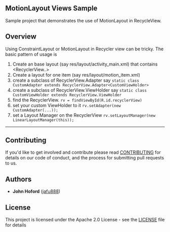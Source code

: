 ## MotionLayout Views Sample
Sample project that demonstrates the use of MotionLayout in RecycleView.

## Overview

Using ConstraintLayout or MotionLayout in Recycler view can be tricky. 
The basic pattern of usage is 
1. Create an base layout (say res/layout/activity_main.xml) that contains <RecyclerView..>
2. Create a layout for one item (say res/layout/motion_item.xml)
1. create a subclass of RecyclerView.Adapter say ```static class CustomAdapter extends RecyclerView.Adapter<CustomViewHolder>```
1. create a subclass of RecyclerView.ViewHolder say ```static class CustomViewHolder extends RecyclerView.ViewHolder```
1. find the RecyclerView. ```rv = findViewById(R.id.recyclerView)```
1. set your custom ViewHolder to it ```rv.setAdapter(new CustomAdapter(...));```
1. set a Layout Manager on the RecyclerView ```rv.setLayoutManager(new LinearLayoutManager(this));```

-----------------------------
 

## Contributing

If you'd like to get involved and contribute please read [CONTRIBUTING](https://github.com/androidx/constraintlayout/blob/main/CONTRIBUTING.md) for details on our code of conduct, and the process for submitting pull requests to us.

## Authors

- **John Hoford** ([jafu888](https://github.com/jafu888))

## License

This project is licensed under the Apache 2.0 License - see the [LICENSE](https://github.com/androidx/constraintlayout/blob/main/LICENSE) file for details
